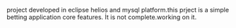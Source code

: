 project developed in eclipse helios and mysql platform.this prject is a simple betting application core features.
İt is not complete.working on it.
